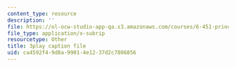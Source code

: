 ```yaml
---
content_type: resource
description: ''
file: https://ol-ocw-studio-app-qa.s3.amazonaws.com/courses/6-451-principles-of-digital-communication-ii-spring-2005/ca4592f49d8a99014e1237d2c7806856_YegKLHb9TOU.srt
file_type: application/x-subrip
resourcetype: Other
title: 3play caption file
uid: ca4592f4-9d8a-9901-4e12-37d2c7806856
---
```

